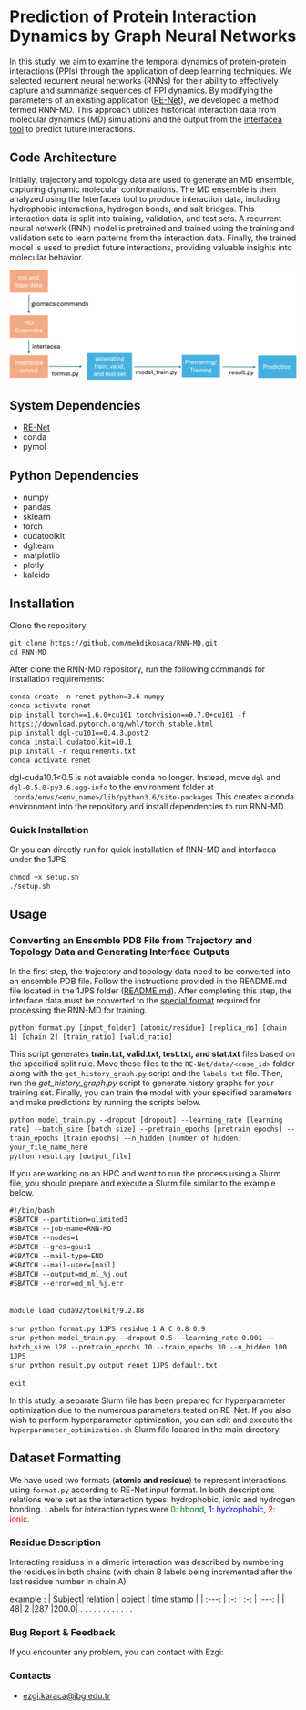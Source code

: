 # Prediction of Protein Interaction Dynamics by Graph Neural Networks

In this study, we aim to examine the temporal dynamics of protein-protein interactions (PPIs) through the application of deep learning techniques. We selected recurrent neural networks (RNNs) for their ability to effectively capture and summarize sequences of PPI dynamics. By modifying the parameters of an existing application ([RE-Net](https://github.com/INK-USC/RE-Net)), we developed a method termed RNN-MD. This approach utilizes historical interaction data from molecular dynamics (MD) simulations and the output from the [interfacea tool](https://github.com/JoaoRodrigues/interfacea) to predict future interactions.

## Code Architecture

Initially, trajectory and topology data are used to generate an MD ensemble, capturing dynamic molecular conformations. The MD ensemble is then analyzed using the Interfacea tool to produce interaction data, including hydrophobic interactions, hydrogen bonds, and salt bridges. This interaction data is split into training, validation, and test sets. A recurrent neural network (RNN) model is pretrained and trained using the training and validation sets to learn patterns from the interaction data. Finally, the trained model is used to predict future interactions, providing valuable insights into molecular behavior.

<p align="center">
<img align="center" src="/code_architecture.png" width = "600" />
</p>


## System Dependencies
* [RE-Net](https://github.com/INK-USC/RE-Net)
* conda 
* pymol


## Python Dependencies
* numpy
* pandas
* sklearn
* torch
* cudatoolkit
* dglteam
* matplotlib
* plotly
* kaleido

## Installation

Clone the repository
```
git clone https://github.com/mehdikosaca/RNN-MD.git
cd RNN-MD
```
After clone the RNN-MD repository, run the following commands for installation requirements:
```
conda create -n renet python=3.6 numpy
conda activate renet
pip install torch==1.6.0+cu101 torchvision==0.7.0+cu101 -f https://download.pytorch.org/whl/torch_stable.html
pip install dgl-cu101==0.4.3.post2
conda install cudatoolkit=10.1
pip install -r requirements.txt
conda activate renet
```
dgl-cuda10.1<0.5 is not avaiable conda no longer. Instead, move `dgl` and `dgl-0.5.0-py3.6.egg-info` to the environment folder at `.conda/envs/<env_name>/lib/python3.6/site-packages`
This creates a conda environment into the repository and install dependencies to run RNN-MD.

### Quick Installation

Or you can directly run for quick installation of RNN-MD and interfacea under the 1JPS

```
chmod +x setup.sh
./setup.sh
```

## Usage

### Converting an Ensemble PDB File from Trajectory and Topology Data and Generating Interface Outputs

In the first step, the trajectory and topology data need to be converted into an ensemble PDB file. Follow the instructions provided in the README.md file located in the 1JPS folder ([README.md](/1JPS/README.MD)). After completing this step, the interface data must be converted to the [special format](#dataset-formatting) required for processing the RNN-MD for training.

```
python format.py [input_folder] [atomic/residue] [replica_no] [chain 1] [chain 2] [train_ratio] [valid_ratio]
```
This script generates **train.txt, valid.txt, test.txt, and stat.txt** files based on the specified split rule. Move these files to the `RE-Net/data/<case_id>` folder along with the `get_history_graph.py` script and the `labels.txt` file. Then, run the *get_history_graph.py* script to generate history graphs for your training set. Finally, you can train the model with your specified parameters and make predictions by running the scripts below.

```
python model_train.py --dropout [dropout] --learning_rate [learning rate] --batch_size [batch size] --pretrain_epochs [pretrain epochs] --train_epochs [train epochs] --n_hidden [number of hidden] your_file_name_here
python result.py [output_file]
```

If you are working on an HPC and want to run the process using a Slurm file, you should prepare and execute a Slurm file similar to the example below. 

```
#!/bin/bash
#SBATCH --partition=ulimited3
#SBATCH --job-name=RNN-MD
#SBATCH --nodes=1
#SBATCH --gres=gpu:1
#SBATCH --mail-type=END
#SBATCH --mail-user=[mail]
#SBATCH --output=md_ml_%j.out
#SBATCH --error=md_ml_%j.err


module load cuda92/toolkit/9.2.88

srun python format.py 1JPS residue 1 A C 0.8 0.9
srun python model_train.py --dropout 0.5 --learning_rate 0.001 --batch_size 128 --pretrain_epochs 10 --train_epochs 30 --n_hidden 100 1JPS
srun python result.py output_renet_1JPS_default.txt
 
exit
```

In this study, a separate Slurm file has been prepared for hyperparameter optimization due to the numerous parameters tested on RE-Net. If you also wish to perform hyperparameter optimization, you can edit and execute the `hyperparameter_optimization.sh` Slurm file located in the main directory.

## Dataset Formatting
We have used two formats (**atomic and residue**) to represent interactions using `format.py` according to RE-Net input format.
In both descriptions relations were set as the interaction types: hydrophobic, ionic and hydrogen bonding. 
Labels for interaction types were <span style="color:green">0: hbond</span>, <span style="color:blue">1: hydrophobic</span>, <span style="color:red">2: ionic</span>.

### Residue Description
Interacting residues in a dimeric interaction was described by numbering the residues in both chains (with chain B labels being incremented after the last residue number in chain A)

example :
| Subject| relation  | object | time stamp |
| :---:   | :-: | :-: | :---:  |
| 48|	2	|287	|200.0|
.       .    .          .
.       .    .          .
.       .    .          .

### Bug Report & Feedback
If you encounter any problem, you can contact with Ezgi:

### Contacts
- ezgi.karaca@ibg.edu.tr